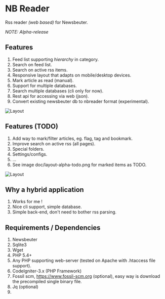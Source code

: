 
# NB Reader

Rss reader *(web based)* for Newsbeuter.

_NOTE: Alpha-release_

## Features

1. Feed list supporting *hierarchy* in category.
2. Search on feed list.
3. Search on active rss items.
4. Responsive layout that adapts on mobile/desktop devices.
5. Mark article as read (manual).
6. Support for multiple databases.
7. Search multiple databases (cli only for now).
8. Rest api for accessing via web (json).
9. Convert existing newsbeuter db to nbreader format (experimental).

![Layout](http://dev1.insteps.net/nbreader/layout-features.png)

## Features (TODO)

1. Add way to mark/filter articles, eg. flag, tag and bookmark.
2. Improve search on active rss (all pages).
3. Special folders.
4. Settings/configs.
5. ...
6. See image doc/layout-alpha-todo.png for marked items as TODO.

![Layout](http://dev1.insteps.net/nbreader/layout-alpha-todo.png)

## Why a hybrid application

1. Works for me !
2. Nice cli support, simple database.
3. Simple back-end, don't need to bother rss parsing.

## Requirements / Dependencies

1. Newsbeuter
2. Sqlite3
3. Wget
4. PHP 5.4+
5. Any PHP supporting web-server (tested on Apache with .htaccess file support).
6. CodeIgniter-3.x (PHP Framework)
7. Fossil scm, https://www.fossil-scm.org  (optional),
   easy way is download the precompiled single binary file.
8. Jq (optional)
9. 

